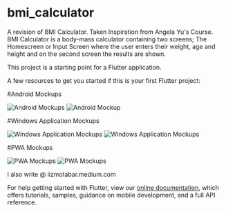 # bmi_calculator


A revision of BMI Calculator. Taken Inspiration from Angela Yu's Course. BMI Calculator is a body-mass calculator containing two screens; The Homescreen or Input Screen where the user enters their weight, age and height and on the second screen the results are shown.


This project is a starting point for a Flutter application.

A few resources to get you started if this is your first Flutter project:

#Android Mockups

![Android Mockups](https://github.com/iizmotabar/bmiCalculatorRevisit/blob/main/ProjectMocks/Android/Android%20HomeScreen.png) ![Android Mockup](https://github.com/iizmotabar/bmiCalculatorRevisit/blob/main/ProjectMocks/Android/Android%20ResultsScreen.png)


#Windows Application Mockups

![Windows Application Mockups](https://github.com/iizmotabar/bmiCalculatorRevisit/blob/main/ProjectMocks/WIndows/Windows%20HomeScreen.png)
![Windows Application Mockups](https://github.com/iizmotabar/bmiCalculatorRevisit/blob/main/ProjectMocks/WIndows/Windows%20ResultsScreen.png)

#PWA Mockups

![PWA Mockups](https://github.com/iizmotabar/bmiCalculatorRevisit/blob/main/ProjectMocks/Chrome/PWA%20HomeScreen.png)
![PWA Mockups](https://github.com/iizmotabar/bmiCalculatorRevisit/blob/main/ProjectMocks/Chrome/PWA%20ResultsScreen.png)


I also write @ iizmotabar.medium.com



For help getting started with Flutter, view our
[online documentation](https://flutter.dev/docs), which offers tutorials,
samples, guidance on mobile development, and a full API reference.
